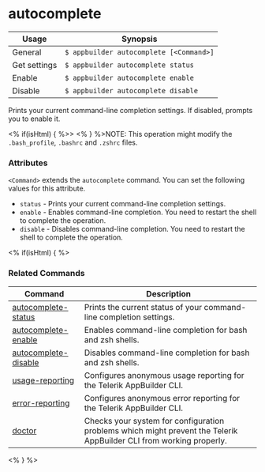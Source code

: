 autocomplete
==========

Usage | Synopsis
------|-------
General | `$ appbuilder autocomplete [<Command>]`
Get settings | `$ appbuilder autocomplete status`
Enable | `$ appbuilder autocomplete enable`
Disable | `$ appbuilder autocomplete disable`

Prints your current command-line completion settings. If disabled, prompts you to enable it.

<% if(isHtml) { %>> <% } %>NOTE: This operation might modify the `.bash_profile`, `.bashrc` and `.zshrc` files.

### Attributes
`<Command>` extends the `autocomplete` command. You can set the following values for this attribute.
* `status` - Prints your current command-line completion settings.
* `enable` - Enables command-line completion. You need to restart the shell to complete the operation.
* `disable` - Disables command-line completion. You need to restart the shell to complete the operation.

<% if(isHtml) { %> 
### Related Commands

Command | Description
----------|----------
[autocomplete-status](autocomplete-status.html) | Prints the current status of your command-line completion settings.
[autocomplete-enable](autocomplete-enable.html) | Enables command-line completion for bash and zsh shells.
[autocomplete-disable](autocomplete-disable.html) | Disables command-line completion for bash and zsh shells.
[usage-reporting](usage-reporting.html) | Configures anonymous usage reporting for the Telerik AppBuilder CLI.
[error-reporting](error-reporting.html) | Configures anonymous error reporting for the Telerik AppBuilder CLI.
[doctor](doctor.html) | Checks your system for configuration problems which might prevent the Telerik AppBuilder CLI from working properly.
<% } %>
